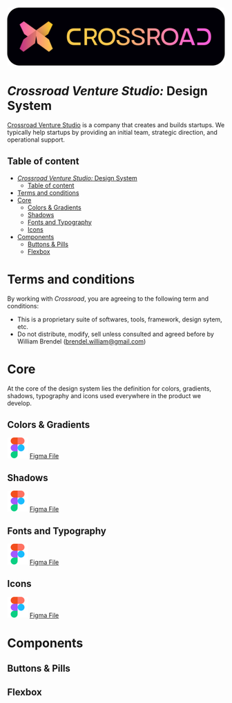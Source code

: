 ![alt text](__assets__/crossroad.svg)
# *Crossroad Venture Studio:* Design System

[Crossroad Venture Studio](crossroadventurestudio.com) is a company that creates and builds startups. We typically help startups by providing an initial team, strategic direction, and operational support.

## Table of content
- [*Crossroad Venture Studio:* Design System](#crossroad-venture-studio-design-system)
  - [Table of content](#table-of-content)
- [Terms and conditions](#terms-and-conditions)
- [Core](#core)
  - [Colors \& Gradients](#colors--gradients)
  - [Shadows](#shadows)
  - [Fonts and Typography](#fonts-and-typography)
  - [Icons](#icons)
- [Components](#components)
  - [Buttons \& Pills](#buttons--pills)
  - [Flexbox](#flexbox)

# Terms and conditions
By working with *Crossroad*, you are agreeing to the following term and conditions:
- This is a proprietary suite of softwares, tools, framework, design sytem, etc.
- Do not distribute, modify, sell unless consulted and agreed before by William Brendel (brendel.william@gmail.com)

# Core

At the core of the design system lies the definition for colors, gradients, shadows, typography and icons used everywhere in the product we develop.

## Colors & Gradients

![alt text](__assets__/figma.svg) [Figma File](https://www.figma.com/file/Vszpy1wYzuol556bh6gtty/Design-system?type=design&node-id=0-1&mode=design)

## Shadows

![alt text](__assets__/figma.svg) [Figma File](https://www.figma.com/file/Vszpy1wYzuol556bh6gtty/Design-system?type=design&node-id=1-52&mode=design)

## Fonts and Typography

![alt text](__assets__/figma.svg) [Figma File](https://www.figma.com/file/Vszpy1wYzuol556bh6gtty/Design-system?type=design&node-id=7-1084&mode=design)

## Icons

![alt text](__assets__/figma.svg) [Figma File](https://www.figma.com/file/Vszpy1wYzuol556bh6gtty/Design-system?type=design&node-id=22-1209&mode=design)

# Components

## Buttons & Pills

## Flexbox

